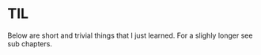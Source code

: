 # TIL

Below are short and trivial things that I just learned. For a slighly longer
see sub chapters.
